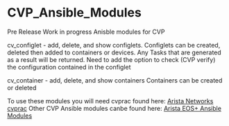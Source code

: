 # CVP_Ansible_Modules
Pre Release Work in progress Anisble modules for CVP

cv_configlet - add, delete, and show configlets.
Configlets can be created, deleted then added to containers or devices.
Any Tasks that are generated as a result will be returned.
Need to add the option to check (CVP verify) the configuration contained in the configlet

cv_container - add, delete, and show containers
Containers can be created or deleted

To use these modules you will need cvprac found here: [Arista Networks cvprac](https://github.com/aristanetworks/cvprac)
Other CVP Ansible modules canbe found here: [Arista EOS+ Ansible Modules](https://github.com/arista-eosplus/ansible-cloudvision)
